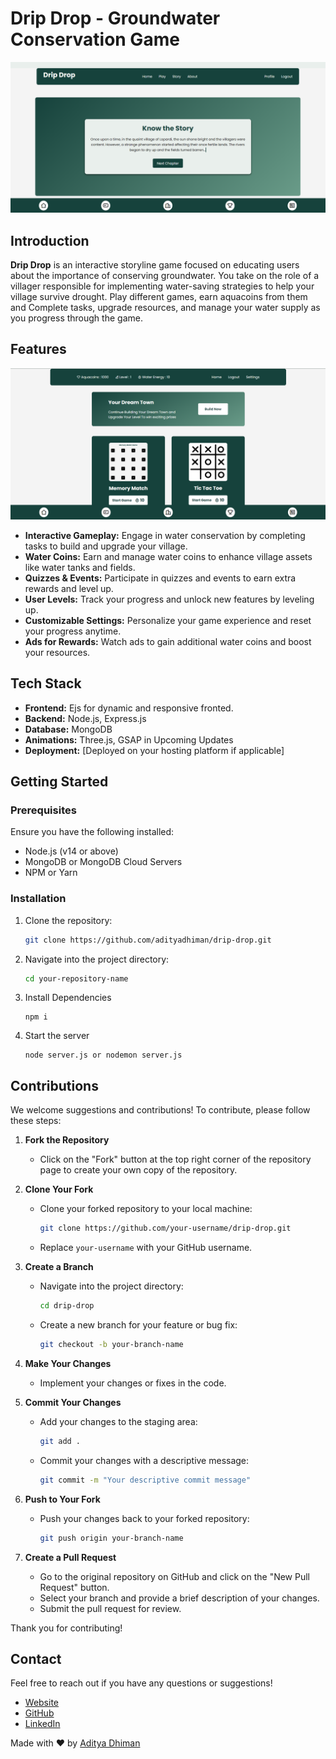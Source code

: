 # Drip Drop - Groundwater Conservation Game

![Preview Image](image.png)

## Introduction

**Drip Drop** is an interactive storyline game focused on educating users about the importance of conserving groundwater. You take on the role of a villager responsible for implementing water-saving strategies to help your village survive drought. Play different games, earn aquacoins from them and Complete tasks, upgrade resources, and manage your water supply as you progress through the game.

## Features

![alt text](image-1.png)

- **Interactive Gameplay:** Engage in water conservation by completing tasks to build and upgrade your village.
- **Water Coins:** Earn and manage water coins to enhance village assets like water tanks and fields.
- **Quizzes & Events:** Participate in quizzes and events to earn extra rewards and level up.
- **User Levels:** Track your progress and unlock new features by leveling up.
- **Customizable Settings:** Personalize your game experience and reset your progress anytime.
- **Ads for Rewards:** Watch ads to gain additional water coins and boost your resources.

## Tech Stack

- **Frontend:** Ejs for dynamic and responsive fronted.
- **Backend:** Node.js, Express.js
- **Database:** MongoDB
- **Animations:** Three.js, GSAP in Upcoming Updates
- **Deployment:** [Deployed on your hosting platform if applicable]

## Getting Started

### Prerequisites

Ensure you have the following installed:

- Node.js (v14 or above)
- MongoDB or MongoDB Cloud Servers
- NPM or Yarn

### Installation

1. Clone the repository:

   ```bash
   git clone https://github.com/adityadhiman/drip-drop.git
   ```

2. Navigate into the project directory:

   ```bash
   cd your-repository-name
   ```

3. Install Dependencies
   ```
   npm i
   ```
4. Start the server
   ```
   node server.js or nodemon server.js
   ```

## Contributions

We welcome suggestions and contributions! To contribute, please follow these steps:

1. **Fork the Repository**
   - Click on the "Fork" button at the top right corner of the repository page to create your own copy of the repository.

2. **Clone Your Fork**
   - Clone your forked repository to your local machine:
     ```bash
     git clone https://github.com/your-username/drip-drop.git
     ```
   - Replace `your-username` with your GitHub username.

3. **Create a Branch**
   - Navigate into the project directory:
     ```bash
     cd drip-drop
     ```
   - Create a new branch for your feature or bug fix:
     ```bash
     git checkout -b your-branch-name
     ```

4. **Make Your Changes**
   - Implement your changes or fixes in the code.

5. **Commit Your Changes**
   - Add your changes to the staging area:
     ```bash
     git add .
     ```
   - Commit your changes with a descriptive message:
     ```bash
     git commit -m "Your descriptive commit message"
     ```

6. **Push to Your Fork**
   - Push your changes back to your forked repository:
     ```bash
     git push origin your-branch-name
     ```

7. **Create a Pull Request**
   - Go to the original repository on GitHub and click on the "New Pull Request" button.
   - Select your branch and provide a brief description of your changes.
   - Submit the pull request for review.

Thank you for contributing!

## Contact

Feel free to reach out if you have any questions or suggestions!

- [Website](https://adityadhiman.in)
- [GitHub](https://github.com/adityadhiman-in)
- [LinkedIn](https://www.linkedin.com/in/adityadhiman-in)

Made with ❤️ by [Aditya Dhiman](https://adityadhiman.in)
